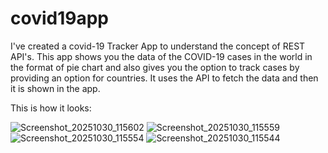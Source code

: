 
# covid19app

I've created a covid-19 Tracker App to understand the concept of REST API's. This app shows you the data of the COVID-19 cases in the world in the format of pie chart and also gives you the option to track cases by providing an option for countries. It uses the API to fetch the data and then it is shown in the app.

This is how it looks:

![Screenshot_20251030_115602](https://github.com/user-attachments/assets/9c4dc1d3-e369-4cbd-9fe3-50cbf735669e)
![Screenshot_20251030_115559](https://github.com/user-attachments/assets/3a352951-0a63-47e4-9d60-64cc6d467f97)
![Screenshot_20251030_115554](https://github.com/user-attachments/assets/efd7842d-c9e4-4401-bd16-c89200ac98ef)
![Screenshot_20251030_115544](https://github.com/user-attachments/assets/8776bc17-4a48-4029-bbf0-e05bbb117007)
